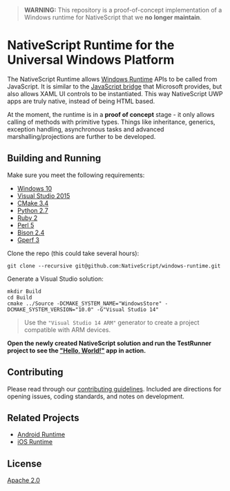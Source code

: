 > **WARNING:** This repository is a proof-of-concept implementation of a Windows runtime for NativeScript that we **no longer maintain**.

# NativeScript Runtime for the Universal Windows Platform

The NativeScript Runtime allows [Windows Runtime](https://en.wikipedia.org/wiki/Windows_Runtime) APIs to be called from JavaScript. It is similar to the [JavaScript bridge](https://msdn.microsoft.com/en-us/library/hh710230%28v=vs.94%29.aspx?f=255&MSPPError=-2147217396) that Microsoft provides, but also allows XAML UI controls to be instantiated. This way NativeScript UWP apps are truly native, instead of being HTML based.

At the moment, the runtime is in a **proof of concept** stage - it only allows calling of methods with primitive types. Things like inheritance, generics, exception handling, asynchronous tasks and advanced marshalling/projections are further to be developed.

## Building and Running

Make sure you meet the following requirements:
* [Windows 10](https://www.microsoft.com/windows/)
* [Visual Studio 2015](http://www.visualstudio.com/products/visual-studio-community-vs)
* [CMake 3.4](http://www.cmake.org/download/)
* [Python 2.7](https://www.python.org/downloads/windows/)
* [Ruby 2](http://rubyinstaller.org/downloads/)
* [Perl 5](http://www.activestate.com/activeperl/downloads)
* [Bison 2.4](http://gnuwin32.sourceforge.net/packages/bison.htm#download)
* [Gperf 3](http://gnuwin32.sourceforge.net/packages/gperf.htm#download)

Clone the repo (this could take several hours):
```shell
git clone --recursive git@github.com:NativeScript/windows-runtime.git
```

Generate a Visual Studio solution:
```shell
mkdir Build
cd Build
cmake ../Source -DCMAKE_SYSTEM_NAME="WindowsStore" -DCMAKE_SYSTEM_VERSION="10.0" -G"Visual Studio 14"
```
> Use the `"Visual Studio 14 ARM"` generator to create a project compatible with ARM devices.

**Open the newly created NativeScript solution and run the TestRunner project to see the ["Hello, World!"](Source/TestRunner/app/index.js) app in action.**

## Contributing

Please read through our [contributing guidelines](CONTRIBUTING.md). Included are directions for opening issues, coding standards, and notes on development.

## Related Projects

* [Android Runtime](https://github.com/NativeScript/android-runtime)
* [iOS Runtime](https://github.com/NativeScript/ios-runtime)

## License
[Apache 2.0](LICENSE)
